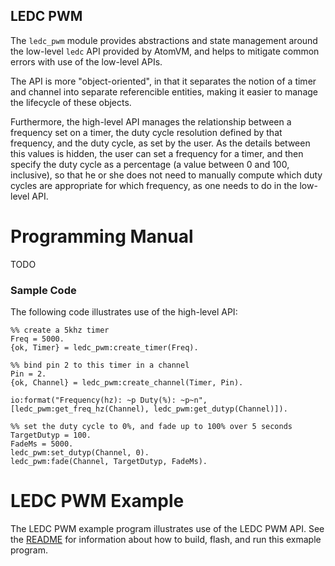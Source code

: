 ## LEDC PWM

The `ledc_pwm` module provides abstractions and state management around the low-level `ledc` API provided by AtomVM, and helps to mitigate common errors with use of the low-level APIs.

The API is more "object-oriented", in that it separates the notion of a timer and channel into separate referencible entities, making it easier to manage the lifecycle of these objects.

Furthermore, the high-level API manages the relationship between a frequency set on a timer, the duty cycle resolution defined by that frequency, and the duty cycle, as set by the user.  As the details between this values is hidden, the user can set a frequency for a timer, and then specify the duty cycle as a percentage (a value between 0 and 100, inclusive), so that he or she does not need to manually compute which duty cycles are appropriate for which frequency, as one needs to do in the low-level API.

# Programming Manual

TODO

### Sample Code

The following code illustrates use of the high-level API:

    %% create a 5khz timer
    Freq = 5000.
    {ok, Timer} = ledc_pwm:create_timer(Freq).

    %% bind pin 2 to this timer in a channel
    Pin = 2.
    {ok, Channel} = ledc_pwm:create_channel(Timer, Pin).

    io:format("Frequency(hz): ~p Duty(%): ~p~n", [ledc_pwm:get_freq_hz(Channel), ledc_pwm:get_dutyp(Channel)]).

    %% set the duty cycle to 0%, and fade up to 100% over 5 seconds
    TargetDutyp = 100.
    FadeMs = 5000.
    ledc_pwm:set_dutyp(Channel, 0).
    ledc_pwm:fade(Channel, TargetDutyp, FadeMs).


# LEDC PWM Example

The LEDC PWM example program illustrates use of the LEDC PWM API.  See the [README](../examples/ledc_pwm_example/README.md) for information about how to build, flash, and run this exmaple program.
